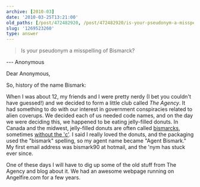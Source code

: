 ```yaml
---
archive: [2010-03]
date: '2010-03-25T13:21:00'
old_paths: [/post/472482920, /post/472482920/is-your-pseudonym-a-misspelling-of-bismarck]
slug: '1269523260'
type: answer
---
```


> Is your pseudonym a misspelling of Bismarck?

--- Anonymous

Dear Anonymous,

So, history of the name Bismark:

When I was about 12, my friends and I were pretty nerdy (I bet you
couldn't have guessed!) and we decided to form a little club called *The
Agency*.  It had something to do with our interest in government
conspiracies related to alien coverups.  We decided each of us needed code
names, and on the day we were deciding this, we happened to be eating
jelly-filled donuts.  In Canada and the midwest, jelly-filled donuts are
often called [bismarcks][1], sometimes [without the 'c'][2].  I said
I really loved the donuts, and the packaging used the "bismark" spelling,
so my agent name became "Agent Bismark."  My first email address was
bismark90 at hotmail, and the 'nym has stuck ever since.

One of these days I will have to dig up some of the old stuff from The
Agency and blog about it.  We  had an awesome webpage running on
Angelfire.com for a few years.

[1]: http://en.wikipedia.org/wiki/Berliner_(pastry)
[2]: https://www.dunkindonuts.com/aboutus/nutrition/Product.aspx?Category=donuts&id=DD-507
